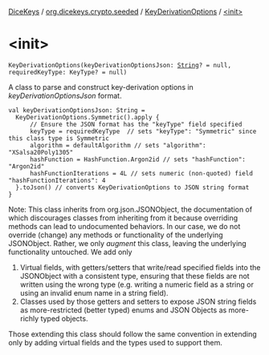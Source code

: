 [DiceKeys](../../index.md) / [org.dicekeys.crypto.seeded](../index.md) / [KeyDerivationOptions](index.md) / [&lt;init&gt;](./-init-.md)

# &lt;init&gt;

`KeyDerivationOptions(keyDerivationOptionsJson: `[`String`](https://kotlinlang.org/api/latest/jvm/stdlib/kotlin/-string/index.html)`? = null, requiredKeyType: KeyType? = null)`

A class to parse and construct key-derivation options in *keyDerivationOptionsJson* format.

```
val keyDerivationOptionsJson: String =
  KeyDerivationOptions.Symmetric().apply {
      // Ensure the JSON format has the "keyType" field specified
      keyType = requiredKeyType  // sets "keyType": "Symmetric" since this class type is Symmetric
      algorithm = defaultAlgorithm // sets "algorithm": "XSalsa20Poly1305"
      hashFunction = HashFunction.Argon2id // sets "hashFunction": "Argon2id"
      hashFunctionIterations = 4L // sets numeric (non-quoted) field "hashFunctionIterations": 4
  }.toJson() // converts KeyDerivationOptions to JSON string format
}
```

Note: This class inherits from org.json.JSONObject, the documentation of which discourages
classes from inheriting from it because overriding methods can lead to undocumented behaviors.
In our case, we do not override (change) any methods or functionality of the underlying
JSONObject.
Rather, we only *augment* this class, leaving the underlying functionality untouched.
We add only

1. Virtual fields, with getters/setters that write/read specified fields into the JSONObject
    with a consistent type, ensuring that these fields are not written using the wrong type
    (e.g. writing a numeric field as a string or using an invalid enum name in a string field).
2. Classes used by those getters and setters to expose JSON string fields as more-restricted
    (better typed) enums and JSON Objects as more-richly typed objects.

Those extending this class should follow the same convention in extending only by
adding virtual fields and the types used to support them.

